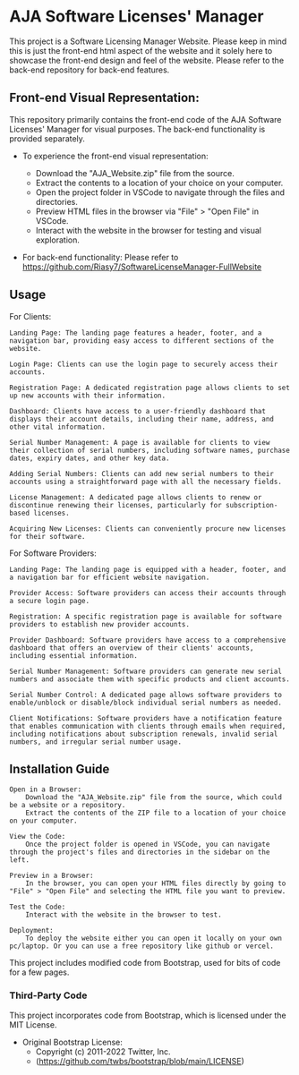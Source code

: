 # AJA Software Licenses' Manager

This project is a Software Licensing Manager Website. Please keep in mind this is just the front-end html aspect of the website and it solely here to showcase the front-end design and feel of the website. Please refer to the back-end repository for back-end features.

## Front-end Visual Representation:

This repository primarily contains the front-end code of the AJA Software Licenses' Manager for visual purposes. The back-end functionality is provided separately.

- To experience the front-end visual representation:
  - Download the "AJA_Website.zip" file from the source.
  - Extract the contents to a location of your choice on your computer.
  - Open the project folder in VSCode to navigate through the files and directories.
  - Preview HTML files in the browser via "File" > "Open File" in VSCode.
  - Interact with the website in the browser for testing and visual exploration.

- For back-end functionality: Please refer to https://github.com/Riasy7/SoftwareLicenseManager-FullWebsite
 

## Usage

For Clients:

    Landing Page: The landing page features a header, footer, and a navigation bar, providing easy access to different sections of the website.

    Login Page: Clients can use the login page to securely access their accounts.

    Registration Page: A dedicated registration page allows clients to set up new accounts with their information.

    Dashboard: Clients have access to a user-friendly dashboard that displays their account details, including their name, address, and other vital information.

    Serial Number Management: A page is available for clients to view their collection of serial numbers, including software names, purchase dates, expiry dates, and other key data.

    Adding Serial Numbers: Clients can add new serial numbers to their accounts using a straightforward page with all the necessary fields.

    License Management: A dedicated page allows clients to renew or discontinue renewing their licenses, particularly for subscription-based licenses.

    Acquiring New Licenses: Clients can conveniently procure new licenses for their software.

For Software Providers:

    Landing Page: The landing page is equipped with a header, footer, and a navigation bar for efficient website navigation.

    Provider Access: Software providers can access their accounts through a secure login page.

    Registration: A specific registration page is available for software providers to establish new provider accounts.

    Provider Dashboard: Software providers have access to a comprehensive dashboard that offers an overview of their clients' accounts, including essential information.

    Serial Number Management: Software providers can generate new serial numbers and associate them with specific products and client accounts.

    Serial Number Control: A dedicated page allows software providers to enable/unblock or disable/block individual serial numbers as needed.

    Client Notifications: Software providers have a notification feature that enables communication with clients through emails when required, including notifications about subscription renewals, invalid serial numbers, and irregular serial number usage.

## Installation Guide
    Open in a Browser:
        Download the "AJA_Website.zip" file from the source, which could be a website or a repository.
        Extract the contents of the ZIP file to a location of your choice on your computer.

    View the Code:
        Once the project folder is opened in VSCode, you can navigate through the project's files and directories in the sidebar on the left.
      
    Preview in a Browser:
        In the browser, you can open your HTML files directly by going to "File" > "Open File" and selecting the HTML file you want to preview.

    Test the Code:
        Interact with the website in the browser to test.

    Deployment:
        To deploy the website either you can open it locally on your own pc/laptop. Or you can use a free repository like github or vercel.

This project includes modified code from Bootstrap, used for bits of code for a few pages.


### Third-Party Code

This project incorporates code from Bootstrap, which is licensed under the MIT License.

- Original Bootstrap License:
  - Copyright (c) 2011-2022 Twitter, Inc.
  - (https://github.com/twbs/bootstrap/blob/main/LICENSE)





